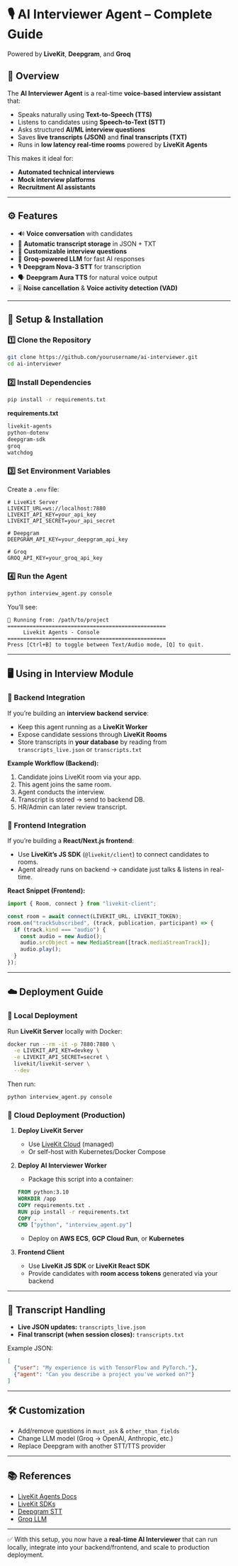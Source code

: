 # 🎙️ AI Interviewer Agent – Complete Guide

Powered by **LiveKit**, **Deepgram**, and **Groq**

## 📌 Overview

The **AI Interviewer Agent** is a real-time **voice-based interview assistant** that:

* Speaks naturally using **Text-to-Speech (TTS)**
* Listens to candidates using **Speech-to-Text (STT)**
* Asks structured **AI/ML interview questions**
* Saves **live transcripts (JSON)** and **final transcripts (TXT)**
* Runs in **low latency real-time rooms** powered by **LiveKit Agents**

This makes it ideal for:

* **Automated technical interviews**
* **Mock interview platforms**
* **Recruitment AI assistants**

---

## ⚙️ Features

* 🔊 **Voice conversation** with candidates
* 📄 **Automatic transcript storage** in JSON + TXT
* 🎯 **Customizable interview questions**
* 🧠 **Groq-powered LLM** for fast AI responses
* 🎙️ **Deepgram Nova-3 STT** for transcription
* 🗣️ **Deepgram Aura TTS** for natural voice output
* 🎚️ **Noise cancellation** & **Voice activity detection (VAD)**

---

## 🚀 Setup & Installation

### 1️⃣ Clone the Repository

```bash
git clone https://github.com/yourusername/ai-interviewer.git
cd ai-interviewer
```

### 2️⃣ Install Dependencies

```bash
pip install -r requirements.txt
```

**requirements.txt**

```txt
livekit-agents
python-dotenv
deepgram-sdk
groq
watchdog
```

### 3️⃣ Set Environment Variables

Create a `.env` file:

```env
# LiveKit Server
LIVEKIT_URL=ws://localhost:7880
LIVEKIT_API_KEY=your_api_key
LIVEKIT_API_SECRET=your_api_secret

# Deepgram
DEEPGRAM_API_KEY=your_deepgram_api_key

# Groq
GROQ_API_KEY=your_groq_api_key
```

### 4️⃣ Run the Agent

```bash
python interview_agent.py console
```

You’ll see:

```
📁 Running from: /path/to/project
==================================================
     Livekit Agents - Console
==================================================
Press [Ctrl+B] to toggle between Text/Audio mode, [Q] to quit.
```

---

## 🖥️ Using in Interview Module

### 🔹 Backend Integration

If you’re building an **interview backend service**:

* Keep this agent running as a **LiveKit Worker**
* Expose candidate sessions through **LiveKit Rooms**
* Store transcripts in **your database** by reading from `transcripts_live.json` or `transcripts.txt`

**Example Workflow (Backend):**

1. Candidate joins LiveKit room via your app.
2. This agent joins the same room.
3. Agent conducts the interview.
4. Transcript is stored → send to backend DB.
5. HR/Admin can later review transcript.

### 🔹 Frontend Integration

If you’re building a **React/Next.js frontend**:

* Use **LiveKit’s JS SDK** (`@livekit/client`) to connect candidates to rooms.
* Agent already runs on backend → candidate just talks & listens in real-time.

**React Snippet (Frontend):**

```javascript
import { Room, connect } from "livekit-client";

const room = await connect(LIVEKIT_URL, LIVEKIT_TOKEN);
room.on("trackSubscribed", (track, publication, participant) => {
  if (track.kind === "audio") {
    const audio = new Audio();
    audio.srcObject = new MediaStream([track.mediaStreamTrack]);
    audio.play();
  }
});
```

---

## ☁️ Deployment Guide

### 🔹 Local Deployment

Run **LiveKit Server** locally with Docker:

```bash
docker run --rm -it -p 7880:7880 \
  -e LIVEKIT_API_KEY=devkey \
  -e LIVEKIT_API_SECRET=secret \
  livekit/livekit-server \
  --dev
```

Then run:

```bash
python interview_agent.py console
```

### 🔹 Cloud Deployment (Production)

1. **Deploy LiveKit Server**

   * Use [LiveKit Cloud](https://livekit.io/cloud) (managed)
   * Or self-host with Kubernetes/Docker Compose

2. **Deploy AI Interviewer Worker**

   * Package this script into a container:

   ```dockerfile
   FROM python:3.10
   WORKDIR /app
   COPY requirements.txt .
   RUN pip install -r requirements.txt
   COPY . .
   CMD ["python", "interview_agent.py"]
   ```

   * Deploy on **AWS ECS**, **GCP Cloud Run**, or **Kubernetes**

3. **Frontend Client**

   * Use **LiveKit JS SDK** or **LiveKit React SDK**
   * Provide candidates with **room access tokens** generated via your backend

---

## 📂 Transcript Handling

* **Live JSON updates:** `transcripts_live.json`
* **Final transcript (when session closes):** `transcripts.txt`

Example JSON:

```json
[
  {"user": "My experience is with TensorFlow and PyTorch."},
  {"agent": "Can you describe a project you've worked on?"}
]
```

---

## 🛠️ Customization

* Add/remove questions in `must_ask` & `other_than_fields`
* Change LLM model (Groq → OpenAI, Anthropic, etc.)
* Replace Deepgram with another STT/TTS provider

---

## 📚 References

* [LiveKit Agents Docs](https://docs.livekit.io/agents/)
* [LiveKit SDKs](https://docs.livekit.io/client-sdk-js/)
* [Deepgram STT](https://developers.deepgram.com/)
* [Groq LLM](https://groq.com/)

---

✅ With this setup, you now have a **real-time AI Interviewer** that can run locally, integrate into your backend/frontend, and scale to production deployment.
